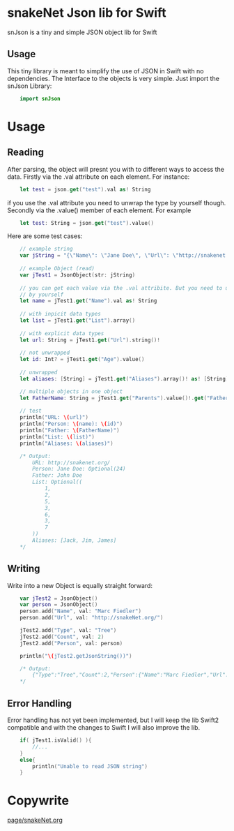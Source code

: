 snakeNet Json lib for Swift
==========

snJson is a tiny and simple JSON object lib for Swift

Usage
-----

This tiny library is meant to simplify the use of JSON in Swift with no dependencies. The Interface to the objects is very simple.
Just import the snJson Library:

````swift
    import snJson
````

Usage
===========

Reading
--------

After parsing, the object will presnt you with to different ways to access the data. Firstly via the .val attribute on each element. For instance: 

````swift
    let test = json.get("test").val as! String
````

if you use the .val attribute you need to unwrap the type by yourself though. Secondly via the .value() member of each element. For example

````swift
    let test: String = json.get("test").value()
````

Here are some test cases:
````swift
    // example string
    var jString = "{\"Name\": \"Jane Doe\", \"Url\": \"http://snakenet.org/\", \"Age\": 24, \"Parents\": {\"Mother\": \"Johanna Doe\", \"Father\": \"John Doe\"}, \"List\": [1, 2, 5, 3, 6, 3, 7], \"Aliases\": [\"Jack\", \"Jim\", \"James\"]}"
    
    // example Object (read)
    var jTest1 = JsonObject(str: jString)
    
    // you can get each value via the .val attribite. But you need to unwrap it
    // by yourself
    let name = jTest1.get("Name").val as! String
    
    // with inpicit data types
    let list = jTest1.get("List").array()
    
    // with explicit data types
    let url: String = jTest1.get("Url").string()!
    
    // not unwrapped
    let id: Int? = jTest1.get("Age").value()
    
    // unwrapped
    let aliases: [String] = jTest1.get("Aliases").array()! as! [String]

    // multiple objects in one object
    let FatherName: String = jTest1.get("Parents").value()!.get("Father").value()!
    
    // test
    println("URL: \(url)")  
    println("Person: \(name): \(id)")
    println("Father: \(FatherName)")
    println("List: \(list)")
    println("Aliases: \(aliases)")

    /* Output:
        URL: http://snakenet.org/
        Person: Jane Doe: Optional(24)
        Father: John Doe
        List: Optional((
            1,
            2,
            5,
            3,
            6,
            3,
            7
        ))
        Aliases: [Jack, Jim, James]
    */
````

Writing
--------

Write into a new Object is equally straight forward:

````swift
    var jTest2 = JsonObject()
    var person = JsonObject()
    person.add("Name", val: "Marc Fiedler")
    person.add("Url", val: "http://snakeNet.org/")

    jTest2.add("Type", val: "Tree")
    jTest2.add("Count", val: 2)
    jTest2.add("Person", val: person)

    println("\(jTest2.getJsonString())")

    /* Output:
        {"Type":"Tree","Count":2,"Person":{"Name":"Marc Fiedler","Url":"http:\/\/snakeNet.org\/"}}
    */
````

Error Handling
--------
Error handling has not yet been implemented, but I will keep the lib Swift2 compatible and with the changes to Swift I will also improve the lib.

````swift
    if( jTest1.isValid() ){
        //...
    }
    else{
        println("Unable to read JSON string")
    }
````


Copywrite
===========

[page/snakeNet.org]

[page/snakenet.org]: http://snakenet.org/
